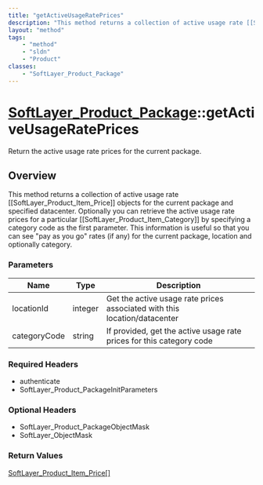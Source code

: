 ```yaml
---
title: "getActiveUsageRatePrices"
description: "This method returns a collection of active usage rate [[SoftLayer_Product_Item_Price]] objects for the current package a... "
layout: "method"
tags:
    - "method"
    - "sldn"
    - "Product"
classes:
    - "SoftLayer_Product_Package"
---
```

# [SoftLayer_Product_Package](/reference/services/SoftLayer_Product_Package)::getActiveUsageRatePrices

Return the active usage rate prices for the current package. 


## Overview 
This method returns a collection of active usage rate [[SoftLayer_Product_Item_Price]] objects for the current package and specified datacenter. Optionally you can retrieve the active usage rate prices for a particular [[SoftLayer_Product_Item_Category]] by specifying a category code as the first parameter. This information is useful so that you can see "pay as you go" rates (if any) for the current package, location and optionally category. 

### Parameters 
|Name | Type | Description |
| --- | --- | --- |
|locationId| integer| Get the active usage rate prices associated with this location/datacenter|
|categoryCode| string| If provided, get the active usage rate prices for this category code|


### Required Headers
* authenticate
* SoftLayer_Product_PackageInitParameters

### Optional Headers
* SoftLayer_Product_PackageObjectMask
* SoftLayer_ObjectMask

### Return Values
<a href='/reference/datatypes/SoftLayer_Product_Item_Price'>SoftLayer_Product_Item_Price[] </a>

